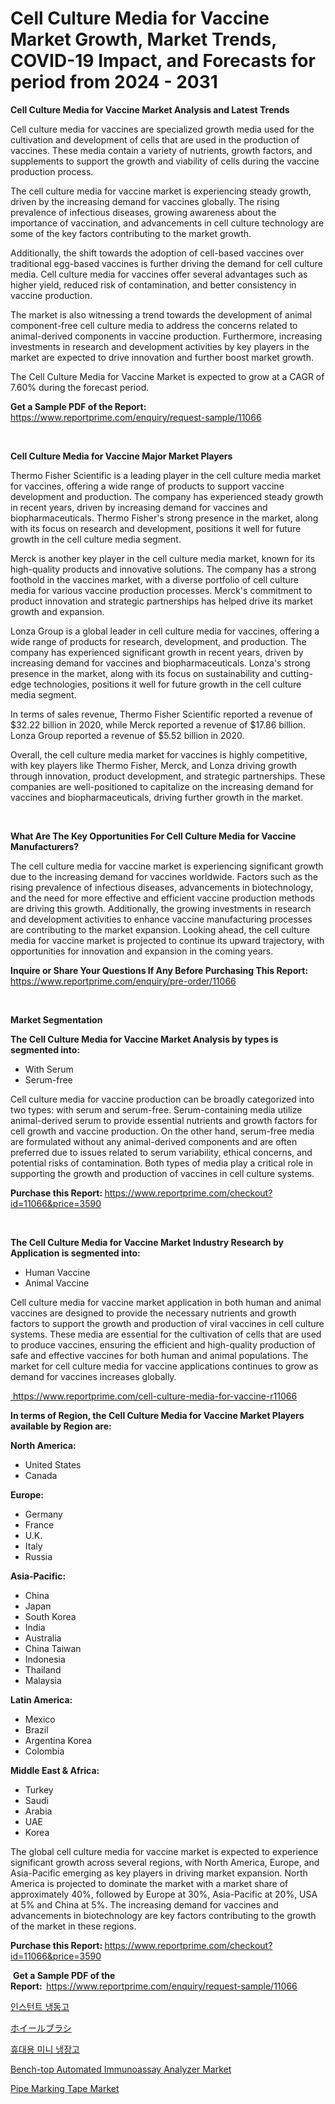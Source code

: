 <p><h1>Cell Culture Media for Vaccine Market Growth, Market Trends, COVID-19 Impact, and Forecasts for period from 2024 - 2031</h1></p><p><strong>Cell Culture Media for Vaccine Market Analysis and Latest Trends</strong></p>
<p><p>Cell culture media for vaccines are specialized growth media used for the cultivation and development of cells that are used in the production of vaccines. These media contain a variety of nutrients, growth factors, and supplements to support the growth and viability of cells during the vaccine production process.</p><p>The cell culture media for vaccine market is experiencing steady growth, driven by the increasing demand for vaccines globally. The rising prevalence of infectious diseases, growing awareness about the importance of vaccination, and advancements in cell culture technology are some of the key factors contributing to the market growth.</p><p>Additionally, the shift towards the adoption of cell-based vaccines over traditional egg-based vaccines is further driving the demand for cell culture media. Cell culture media for vaccines offer several advantages such as higher yield, reduced risk of contamination, and better consistency in vaccine production.</p><p>The market is also witnessing a trend towards the development of animal component-free cell culture media to address the concerns related to animal-derived components in vaccine production. Furthermore, increasing investments in research and development activities by key players in the market are expected to drive innovation and further boost market growth.</p><p>The Cell Culture Media for Vaccine Market is expected to grow at a CAGR of 7.60% during the forecast period.</p></p>
<p><strong>Get a Sample PDF of the Report:&nbsp;</strong> <a href="https://www.reportprime.com/enquiry/request-sample/11066">https://www.reportprime.com/enquiry/request-sample/11066</a></p>
<p>&nbsp;</p>
<p><strong>Cell Culture Media for Vaccine Major Market Players</strong></p>
<p><p>Thermo Fisher Scientific is a leading player in the cell culture media market for vaccines, offering a wide range of products to support vaccine development and production. The company has experienced steady growth in recent years, driven by increasing demand for vaccines and biopharmaceuticals. Thermo Fisher's strong presence in the market, along with its focus on research and development, positions it well for future growth in the cell culture media segment.</p><p>Merck is another key player in the cell culture media market, known for its high-quality products and innovative solutions. The company has a strong foothold in the vaccines market, with a diverse portfolio of cell culture media for various vaccine production processes. Merck's commitment to product innovation and strategic partnerships has helped drive its market growth and expansion.</p><p>Lonza Group is a global leader in cell culture media for vaccines, offering a wide range of products for research, development, and production. The company has experienced significant growth in recent years, driven by increasing demand for vaccines and biopharmaceuticals. Lonza's strong presence in the market, along with its focus on sustainability and cutting-edge technologies, positions it well for future growth in the cell culture media segment.</p><p>In terms of sales revenue, Thermo Fisher Scientific reported a revenue of $32.22 billion in 2020, while Merck reported a revenue of $17.86 billion. Lonza Group reported a revenue of $5.52 billion in 2020.</p><p>Overall, the cell culture media market for vaccines is highly competitive, with key players like Thermo Fisher, Merck, and Lonza driving growth through innovation, product development, and strategic partnerships. These companies are well-positioned to capitalize on the increasing demand for vaccines and biopharmaceuticals, driving further growth in the market.</p></p>
<p>&nbsp;</p>
<p><strong>What Are The Key Opportunities For Cell Culture Media for Vaccine Manufacturers?</strong></p>
<p><p>The cell culture media for vaccine market is experiencing significant growth due to the increasing demand for vaccines worldwide. Factors such as the rising prevalence of infectious diseases, advancements in biotechnology, and the need for more effective and efficient vaccine production methods are driving this growth. Additionally, the growing investments in research and development activities to enhance vaccine manufacturing processes are contributing to the market expansion. Looking ahead, the cell culture media for vaccine market is projected to continue its upward trajectory, with opportunities for innovation and expansion in the coming years.</p></p>
<p><strong>Inquire or Share Your Questions If Any Before Purchasing This Report:</strong> <a href="https://www.reportprime.com/enquiry/pre-order/11066">https://www.reportprime.com/enquiry/pre-order/11066</a></p>
<p>&nbsp;</p>
<p><strong>Market Segmentation</strong></p>
<p><strong>The Cell Culture Media for Vaccine Market Analysis by types is segmented into:</strong></p>
<p><ul><li>With Serum</li><li>Serum-free</li></ul></p>
<p><p>Cell culture media for vaccine production can be broadly categorized into two types: with serum and serum-free. Serum-containing media utilize animal-derived serum to provide essential nutrients and growth factors for cell growth and vaccine production. On the other hand, serum-free media are formulated without any animal-derived components and are often preferred due to issues related to serum variability, ethical concerns, and potential risks of contamination. Both types of media play a critical role in supporting the growth and production of vaccines in cell culture systems.</p></p>
<p><strong>Purchase this Report:&nbsp;</strong><a href="https://www.reportprime.com/checkout?id=11066&price=3590">https://www.reportprime.com/checkout?id=11066&price=3590</a></p>
<p>&nbsp;</p>
<p><strong>The Cell Culture Media for Vaccine Market Industry Research by Application is segmented into:</strong></p>
<p><ul><li>Human Vaccine</li><li>Animal Vaccine</li></ul></p>
<p><p>Cell culture media for vaccine market application in both human and animal vaccines are designed to provide the necessary nutrients and growth factors to support the growth and production of viral vaccines in cell culture systems. These media are essential for the cultivation of cells that are used to produce vaccines, ensuring the efficient and high-quality production of safe and effective vaccines for both human and animal populations. The market for cell culture media for vaccine applications continues to grow as demand for vaccines increases globally.</p></p>
<p><a href="https://www.reportprime.com/cell-culture-media-for-vaccine-r11066">&nbsp;https://www.reportprime.com/cell-culture-media-for-vaccine-r11066</a></p>
<p><strong>In terms of Region, the Cell Culture Media for Vaccine Market Players available by Region are:</strong></p>
<p>
    <p> <strong> North America: </strong>
        <ul>
            <li>United States</li>
            <li>Canada</li>
        </ul>
        </p> 
    <p> <strong> Europe: </strong>
        <ul>
            <li>Germany</li>
            <li>France</li>
            <li>U.K.</li>
            <li>Italy</li>
            <li>Russia</li>
        </ul>
        </p> 
    <p> <strong> Asia-Pacific: </strong>
        <ul>
            <li>China</li>
            <li>Japan</li>
            <li>South Korea</li>
            <li>India</li>
            <li>Australia</li>
            <li>China Taiwan</li>
            <li>Indonesia</li>
            <li>Thailand</li>
            <li>Malaysia</li>
        </ul>
        </p> 
    <p> <strong> Latin America: </strong>
        <ul>
            <li>Mexico</li>
            <li>Brazil</li>
            <li>Argentina Korea</li>
            <li>Colombia</li>
        </ul>
        </p> 
    <p> <strong> Middle East & Africa: </strong>
        <ul>
            <li>Turkey</li>
            <li>Saudi</li>
            <li>Arabia</li>
            <li>UAE</li>
            <li>Korea</li>
        </ul>
    </p>
    </p>
<p><p>The global cell culture media for vaccine market is expected to experience significant growth across several regions, with North America, Europe, and Asia-Pacific emerging as key players in driving market expansion. North America is projected to dominate the market with a market share of approximately 40%, followed by Europe at 30%, Asia-Pacific at 20%, USA at 5% and China at 5%. The increasing demand for vaccines and advancements in biotechnology are key factors contributing to the growth of the market in these regions.</p></p>
<p><strong>Purchase this Report: </strong><a href="https://www.reportprime.com/checkout?id=11066&price=3590">https://www.reportprime.com/checkout?id=11066&price=3590</a></p>
<p>&nbsp;<strong>Get a Sample PDF of the Report:&nbsp;&nbsp;</strong><a href="https://www.reportprime.com/enquiry/request-sample/11066">https://www.reportprime.com/enquiry/request-sample/11066</a></p>
<p><strong></strong></p>
<p><p><a href="https://github.com/vsn7qpua81q/Market-Research-Report-List-1/blob/main/972145622329.md">인스턴트 냉동고</a></p><p><a href="https://github.com/xnljig2898992/Market-Research-Report-List-1/blob/main/979854024356.md">ホイールブラシ</a></p><p><a href="https://github.com/Elenrrera7685/Market-Research-Report-List-1/blob/main/531610922330.md">휴대용 미니 냉장고</a></p><p><a href="https://github.com/sonuprakash1/Market-Research-Report-List-2/blob/main/bench-top-automated-immunoassay-analyzer-market.md">Bench-top Automated Immunoassay Analyzer Market</a></p><p><a href="https://issuu.com/reportprime-2/docs/pipe-marking-tape-market-size-2030.pptx">Pipe Marking Tape Market</a></p></p>